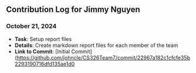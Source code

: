 ## Contribution Log for Jimmy Nguyen

### October 21, 2024
-   **Task**: Setup report files
-   **Details**: Create markdown report files for each member of the team
-   **Link to Commit**: [Initial Commit](https://github.com/johncle/CS326Team7/commit/22967a182c1cfcfe35b2293190716dfd135ae1d0